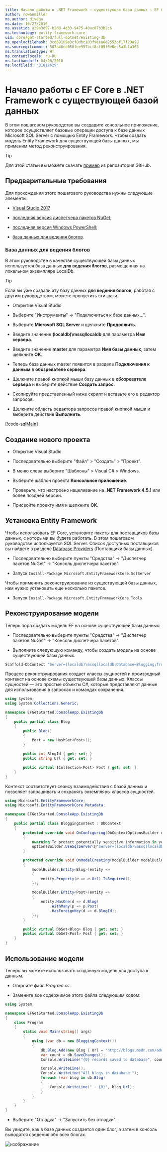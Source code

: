 ```yaml
---
title: Начало работы в .NET Framework — существующая база данных — EF Core
author: rowanmiller
ms.author: divega
ms.date: 10/27/2016
ms.assetid: a29a3d97-b2d8-4d33-9475-40ac67b3b2c6
ms.technology: entity-framework-core
uid: core/get-started/full-dotnet/existing-db
ms.openlocfilehash: 3cd69109e3cf8dbc103f9eea6e2553df17f29a98
ms.sourcegitcommit: 507a40ed050fee957bcf8cf05f6e0ec8a3b1a363
ms.translationtype: HT
ms.contentlocale: ru-RU
ms.lasthandoff: 04/26/2018
ms.locfileid: "31812629"
---
```

# <a name="getting-started-with-ef-core-on-net-framework-with-an-existing-database"></a>Начало работы с EF Core в .NET Framework с существующей базой данных

В этом пошаговом руководстве вы создадите консольное приложение, которое осуществляет базовые операции доступа к базе данных Microsoft SQL Server с помощью Entity Framework. Чтобы создать модель Entity Framework для существующей базы данных, мы применим метод реконструирования.

> [!TIP]  
> Для этой статьи вы можете скачать [пример](https://github.com/aspnet/EntityFramework.Docs/tree/master/samples/core/GetStarted/FullNet/ConsoleApp.ExistingDb) из репозитория GitHub.

## <a name="prerequisites"></a>Предварительные требования

Для прохождения этого пошагового руководства нужны следующие элементы:

* [Visual Studio 2017](https://www.visualstudio.com/downloads/)

* [последняя версия диспетчера пакетов NuGet](https://dist.nuget.org/index.html);

* [последняя версия Windows PowerShell](https://docs.microsoft.com/powershell/scripting/setup/installing-windows-powershell);

* [база данных для ведения блогов](#blogging-database).

### <a name="blogging-database"></a>База данных для ведения блогов

В этом руководстве в качестве существующей базы данных используется база данных **для ведения блогов**, размещенная на локальном экземпляре LocalDb.

> [!TIP]  
> Если вы уже создали эту базу данных **для ведения блогов**, работая с другим руководством, можете пропустить эти шаги.

* Открытие Visual Studio

* Выберите "Инструменты" -> "Подключиться к базе данных...".

* Выберите **Microsoft SQL Server** и щелкните **Продолжить**.

* Введите значение **(localdb)\mssqllocaldb** для параметра **Имя сервера**.

* Введите значение **master** для параметра **Имя базы данных**, затем щелкните **ОК**.

* Теперь база данных master появится в разделе **Подключения к данным** в **обозревателе сервера**.

* Щелкните правой кнопкой мыши базу данных в **обозревателе сервера** и выберите действие **Создать запрос**.

* Скопируйте представленный ниже скрипт и вставьте его в редактор запросов.

* Щелкните область редактора запросов правой кнопкой мыши и выберите действие **Выполнить**.

[!code-sql[Main](../_shared/create-blogging-database-script.sql)]

## <a name="create-a-new-project"></a>Создание нового проекта

* Открытие Visual Studio

* Последовательно выберите "Файл" > "Создать" > "Проект".

* В меню слева выберите "Шаблоны" > Visual C# > Windows.

* Выберите шаблон проекта **Консольное приложение**.

* Проверьте, что настроено нацеливание на **.NET Framework 4.5.1** или более поздней версии.

* Присвойте проекту имя и щелкните **ОК**.

## <a name="install-entity-framework"></a>Установка Entity Framework

Чтобы использовать EF Core, установите пакеты для поставщиков базы данных, с которыми вы будете работать. В этом пошаговом руководстве используется SQL Server. Список доступных поставщиков вы найдете в разделе [Database Providers](../../providers/index.md) (Поставщики базы данных).

* Последовательно выберите пункты "Средства" -> "Диспетчер пакетов NuGet" -> "Консоль диспетчера пакетов".

* Запуск `Install-Package Microsoft.EntityFrameworkCore.SqlServer`

Чтобы применить реконструирование из существующей базы данных, нам нужно установить еще несколько пакетов.

* Запуск `Install-Package Microsoft.EntityFrameworkCore.Tools`

## <a name="reverse-engineer-your-model"></a>Реконструирование модели

Теперь пора создать модель EF на основе существующей базы данных:

* Последовательно выберите пункты "Средства" -> "Диспетчер пакетов NuGet" -> "Консоль диспетчера пакетов".

* Выполните следующую команду, чтобы создать модель на основе существующей базы данных.

``` powershell
Scaffold-DbContext "Server=(localdb)\mssqllocaldb;Database=Blogging;Trusted_Connection=True;" Microsoft.EntityFrameworkCore.SqlServer
```

Процесс реконструирования создает классы сущностей и производный контекст на основе схемы существующей базы данных. Классы сущностей — это простые объекты C#, которые представляют данные для использования в запросах и командах сохранения.

<!-- [!code-csharp[Main](samples/core/GetStarted/FullNet/ConsoleApp.ExistingDb/Blog.cs)] -->
``` csharp
using System;
using System.Collections.Generic;

namespace EFGetStarted.ConsoleApp.ExistingDb
{
    public partial class Blog
    {
        public Blog()
        {
            Post = new HashSet<Post>();
        }

        public int BlogId { get; set; }
        public string Url { get; set; }

        public virtual ICollection<Post> Post { get; set; }
    }
}
```

Контекст соответствует сеансу взаимодействия с базой данных и позволяет запрашивать и сохранять экземпляры классов сущностей.

<!-- [!code-csharp[Main](samples/core/GetStarted/FullNet/ConsoleApp.ExistingDb/BloggingContext.cs)] -->
``` csharp
using Microsoft.EntityFrameworkCore;
using Microsoft.EntityFrameworkCore.Metadata;

namespace EFGetStarted.ConsoleApp.ExistingDb
{
    public partial class BloggingContext : DbContext
    {
        protected override void OnConfiguring(DbContextOptionsBuilder optionsBuilder)
        {
            #warning To protect potentially sensitive information in your connection string, you should move it out of source code. See http://go.microsoft.com/fwlink/?LinkId=723263 for guidance on storing connection strings.
            optionsBuilder.UseSqlServer(@"Server=(localdb)\mssqllocaldb;Database=Blogging;Trusted_Connection=True;");
        }

        protected override void OnModelCreating(ModelBuilder modelBuilder)
        {
            modelBuilder.Entity<Blog>(entity =>
            {
                entity.Property(e => e.Url).IsRequired();
            });

            modelBuilder.Entity<Post>(entity =>
            {
                entity.HasOne(d => d.Blog)
                    .WithMany(p => p.Post)
                    .HasForeignKey(d => d.BlogId);
            });
        }

        public virtual DbSet<Blog> Blog { get; set; }
        public virtual DbSet<Post> Post { get; set; }
    }
}
```

## <a name="use-your-model"></a>Использование модели

Теперь вы можете использовать созданную модель для доступа к данным.

* Откройте файл *Program.cs*.

* Замените все содержимое этого файла следующим кодом:

<!-- [!code-csharp[Main](samples/core/GetStarted/FullNet/ConsoleApp.ExistingDb/Program.cs)] -->
``` csharp
using System;

namespace EFGetStarted.ConsoleApp.ExistingDb
{
    class Program
    {
        static void Main(string[] args)
        {
            using (var db = new BloggingContext())
            {
                db.Blog.Add(new Blog { Url = "http://blogs.msdn.com/adonet" });
                var count = db.SaveChanges();
                Console.WriteLine("{0} records saved to database", count);

                Console.WriteLine();
                Console.WriteLine("All blogs in database:");
                foreach (var blog in db.Blog)
                {
                    Console.WriteLine(" - {0}", blog.Url);
                }
            }
        }
    }
}
```

* Выберите "Отладка" -> "Запустить без отладки".

Вы увидите, как в базе данных создается один блог, а затем в консоль выводятся сведения обо всех блогах.

![изображение](_static/output-existing-db.png)
